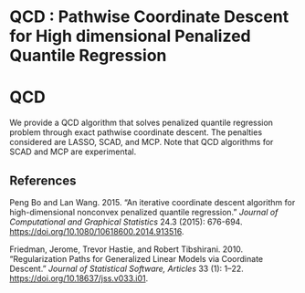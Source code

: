 QCD : Pathwise Coordinate Descent for High dimensional Penalized Quantile Regression
================

# QCD

We provide a QCD algorithm that solves penalized quantile regression problem through exact pathwise coordinate descent. The penalties considered are LASSO, SCAD, and MCP. Note that QCD algorithms for SCAD and MCP are experimental.

## References

<div id="refs" class="references">

<div id="ref-qicd">

Peng Bo and Lan Wang. 2015. 
“An iterative coordinate descent algorithm for high-dimensional nonconvex penalized quantile regression.” *Journal of Computational and Graphical Statistics* 24.3 (2015): 676-694. 
<https://doi.org/10.1080/10618600.2014.913516>.

</div>

<div id="refs" class="references">

<div id="ref-glmnet">

Friedman, Jerome, Trevor Hastie, and Robert Tibshirani. 2010.
“Regularization Paths for Generalized Linear Models via Coordinate
Descent.” *Journal of Statistical Software, Articles* 33 (1): 1–22.
<https://doi.org/10.18637/jss.v033.i01>.

</div>
